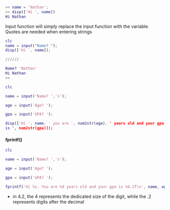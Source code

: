 ```MATLAB
>> name = 'Nathan';
>> disp(['Hi ', name])
Hi Nathan
```

Input function will simply replace the input function with the variable. Quotes are needed when entering strings

```MATLAB
clc
name = input("Name? ");
disp(['Hi ', name]);

//////

Name? 'Nathan'
Hi Nathan
>> 
```

```MATLAB
clc

name = input('Name? ','s');

age = input('Age? ');

gpa = input('GPA? ');

disp(['Hi ', name, ' you are ', num2str(age), ' years old and your gpa 
is ', num2str(gpa)]);
```

#### fprintf()
```MATLAB
clc

name = input('Name? ','s');

age = input('Age? ');

gpa = input('GPA? ');

fprintf('Hi %s. You are %d years old and your gpa is %4.2f\n', name, age, gpa)
```

- in 4.2, the 4 represents the dedicated size of the digit, while the .2 represents digits after the decimal
